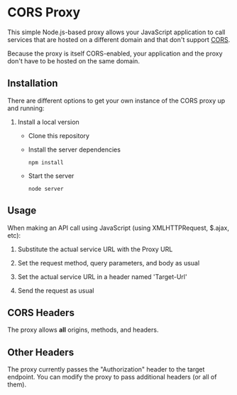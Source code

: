 
# CORS Proxy

This simple Node.js-based proxy allows your JavaScript application to call services that are hosted on a different domain and that don't support [CORS](http://en.wikipedia.org/wiki/Cross-origin_resource_sharing). 

Because the proxy is itself CORS-enabled, your application and the proxy don't have to be hosted on the same 
domain.

## Installation

There are different options to get your own instance of the CORS proxy up and running:


1. Install a local version
    - Clone this repository
    - Install the server dependencies
    
        ```
        npm install
        ```
    
    - Start the server
         
         ```
         node server
         ```

## Usage

When making an API call using JavaScript (using XMLHTTPRequest, $.ajax, etc):

1. Substitute the actual service URL with the Proxy URL 

1. Set the request method, query parameters, and body as usual

1. Set the actual service URL in a header named 'Target-Url'

1. Send the request as usual


## CORS Headers

The proxy allows **all** origins, methods, and headers. 

## Other Headers

The proxy currently passes the "Authorization" header to the target endpoint. You can modify the proxy to pass
 additional headers (or all of them).
 
